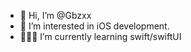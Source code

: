 - 👋 Hi, I’m @Gbzxx
- 👀 I’m interested in iOS development.
- 👨🏽‍💻 I’m currently learning swift/swiftUI

